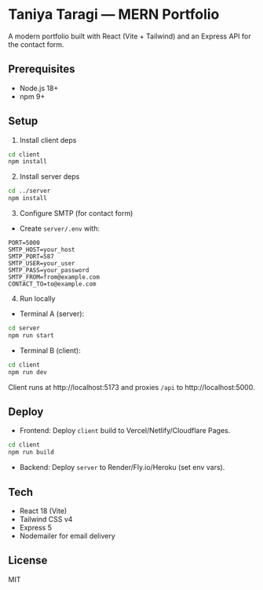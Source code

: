 # Taniya Taragi — MERN Portfolio

A modern portfolio built with React (Vite + Tailwind) and an Express API for the contact form.

## Prerequisites
- Node.js 18+
- npm 9+

## Setup

1) Install client deps
```bash
cd client
npm install
```

2) Install server deps
```bash
cd ../server
npm install
```

3) Configure SMTP (for contact form)
- Create `server/.env` with:
```
PORT=5000
SMTP_HOST=your_host
SMTP_PORT=587
SMTP_USER=your_user
SMTP_PASS=your_password
SMTP_FROM=from@example.com
CONTACT_TO=to@example.com
```

4) Run locally
- Terminal A (server):
```bash
cd server
npm run start
```
- Terminal B (client):
```bash
cd client
npm run dev
```

Client runs at http://localhost:5173 and proxies `/api` to http://localhost:5000.

## Deploy
- Frontend: Deploy `client` build to Vercel/Netlify/Cloudflare Pages.
```bash
cd client
npm run build
```
- Backend: Deploy `server` to Render/Fly.io/Heroku (set env vars).

## Tech
- React 18 (Vite)
- Tailwind CSS v4
- Express 5
- Nodemailer for email delivery

## License
MIT
